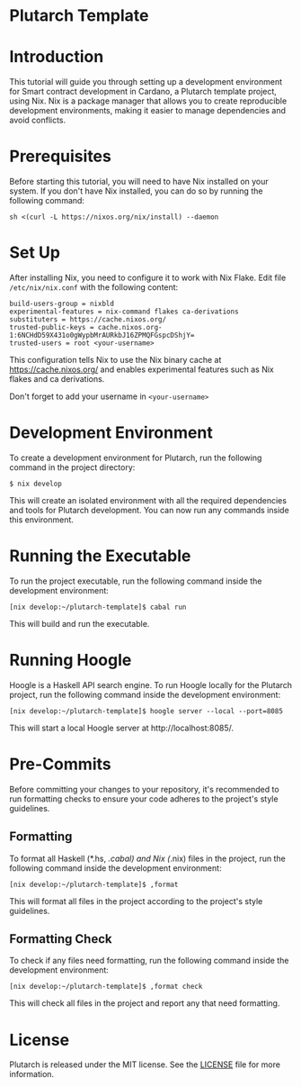 # Plutarch Template

# Introduction
This tutorial will guide you through setting up a development environment for Smart contract development in Cardano, a Plutarch template project, using Nix. Nix is a package manager that allows you to create reproducible development environments, making it easier to manage dependencies and avoid conflicts.

# Prerequisites
Before starting this tutorial, you will need to have Nix installed on your system. If you don't have Nix installed, you can do so by running the following command:

```
sh <(curl -L https://nixos.org/nix/install) --daemon
```

# Set Up
After installing Nix, you need to configure it to work with Nix Flake. Edit file `/etc/nix/nix.conf` with the following content:

```
build-users-group = nixbld
experimental-features = nix-command flakes ca-derivations
substituters = https://cache.nixos.org/
trusted-public-keys = cache.nixos.org-1:6NCHdD59X431o0gWypbMrAURkbJ16ZPMQFGspcDShjY=
trusted-users = root <your-username>
```

This configuration tells Nix to use the Nix binary cache at https://cache.nixos.org/ and enables experimental features such as Nix flakes and ca derivations.

Don't forget to add your username in `<your-username>`

# Development Environment
To create a development environment for Plutarch, run the following command in the project directory:

```
$ nix develop
```

This will create an isolated environment with all the required dependencies and tools for Plutarch development. You can now run any commands inside this environment.

# Running the Executable
To run the project executable, run the following command inside the development environment:

```
[nix develop:~/plutarch-template]$ cabal run
```

This will build and run the executable.

# Running Hoogle
Hoogle is a Haskell API search engine. To run Hoogle locally for the Plutarch project, run the following command inside the development environment:

```
[nix develop:~/plutarch-template]$ hoogle server --local --port=8085
```

This will start a local Hoogle server at http://localhost:8085/.

# Pre-Commits
Before committing your changes to your repository, it's recommended to run formatting checks to ensure your code adheres to the project's style guidelines.

## Formatting
To format all Haskell (*.hs, *.cabal) and Nix (*.nix) files in the project, run the following command inside the development environment:

```
[nix develop:~/plutarch-template]$ ,format 
```

This will format all files in the project according to the project's style guidelines.


## Formatting Check
To check if any files need formatting, run the following command inside the development environment:

```
[nix develop:~/plutarch-template]$ ,format check
```

This will check all files in the project and report any that need formatting.


# License
Plutarch is released under the MIT license. See the [LICENSE](LICENSE) file for more information.

